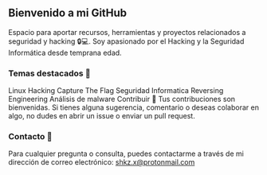 ## Bienvenido a mi GitHub

Espacio para aportar recursos, herramientas y proyectos relacionados a seguridad y hacking 🔒💻. Soy apasionado por el Hacking y la Seguridad Informática desde temprana edad.

### Temas destacados 🌟
Linux
Hacking
Capture The Flag
Seguridad Informatica
Reversing Engineering
Análisis de malware
Contribuir 🤝
Tus contribuciones son bienvenidas. Si tienes alguna sugerencia, comentario o deseas colaborar en algo, no dudes en abrir un issue o enviar un pull request.

### Contacto 📧
Para cualquier pregunta o consulta, puedes contactarme a través de mi dirección de correo electrónico: shkz.x@protonmail.com
